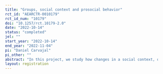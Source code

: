 ```yaml
---
title: "Groups, social context and prosocial behavior"
rct_id: "AEARCTR-0010179"
rct_id_num: "10179"
doi: "10.1257/rct.10179-2.0"
date: "2022-10-14"
status: "completed"
jel: ""
start_year: "2022-10-14"
end_year: "2022-11-04"
pi: "Daniel Carvajal"
pi_other: ""
abstract: "In this project, we study how changes in a social context, defined as the group composition of a society, affect prosocial behavior among members of that society. The project conducts an experiment that examines how making society more or less familiar to an individual, changes her redistributive allocations towards others. Moreover, we provide evidence of perceived closeness between individuals as the mechanism through which social context affects decisions."
layout: registration
---
```


